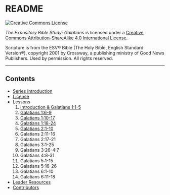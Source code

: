 # README

[![Creative Commons License](https://i.creativecommons.org/l/by-sa/4.0/80x15.png)](LICENSE.md)

_The Expository Bible Study: Galatians_ is licensed under a [Creative Commons Attribution-ShareAlike 4.0 International License](LICENSE.md).

Scripture is from the ESV® Bible  (The Holy Bible, English Standard Version®), copyright 2001 by Crossway, a publishing ministry of Good News Publishers.  Used by permission.  All rights reserved.

---

## Contents

* [Series Introduction](series-introduction.md)
* [License](LICENSE.md)
* Lessons
    1. [Introduction & Galatians 1:1-5](lessons/lesson_1.md)
    2. [Galatians 1:6-9](lessons/lesson_2.md)
    3. [Galatians 1:10-17](lessons/lesson_3.md)
    4. [Galatians 1:18-24](lessons/lesson_4.md)
    5. [Galatians 2:1-10](lessons/lesson_5.md)
    6. Galatians 2:11-16
    7. Galatians 2:17-21
    8. Galatians 3:1-25
    9. Galatians 3:26-4:7
    10. Galatians 4:8-31
    11. Galatians 5:1-15
    12. Galatians 5:16-26
    13. Galatians 6:1-10
    14. Galatians 6:11-18
* [Leader Resources](leader-resources.md)
* [Contributors](CONTRIBUTORS.md)
